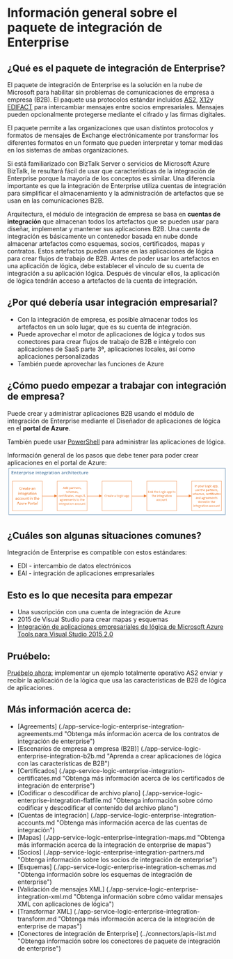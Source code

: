 <properties 
    pageTitle="Información general sobre la integración de empresa | Servicio de aplicaciones de Microsoft Azure | Microsoft Azure" 
    description="Usar las características de integración de Enterprise para habilitar escenarios empresariales proceso y la integración con aplicaciones de lógica" 
    services="logic-apps" 
    documentationCenter=".net,nodejs,java"
    authors="msftman" 
    manager="erikre" 
    editor="cgronlun"/>

<tags 
    ms.service="logic-apps" 
    ms.workload="integration" 
    ms.tgt_pltfrm="na" 
    ms.devlang="na" 
    ms.topic="article" 
    ms.date="09/08/2016" 
    ms.author="deonhe"/>

# <a name="overview-of-the-enterprise-integration-pack"></a>Información general sobre el paquete de integración de Enterprise

## <a name="what-is-the-enterprise-integration-pack"></a>¿Qué es el paquete de integración de Enterprise?
El paquete de integración de Enterprise es la solución en la nube de Microsoft para habilitar sin problemas de comunicaciones de empresa a empresa (B2B). El paquete usa protocolos estándar incluidos [AS2](./app-service-logic-enterprise-integration-as2.md), [X12](./app-service-logic-enterprise-integration-x12.md)y [EDIFACT](./app-service-logic-enterprise-integration-edifact.md) para intercambiar mensajes entre socios empresariales. Mensajes pueden opcionalmente protegerse mediante el cifrado y las firmas digitales. 

El paquete permite a las organizaciones que usan distintos protocolos y formatos de mensajes de Exchange electrónicamente por transformar los diferentes formatos en un formato que pueden interpretar y tomar medidas en los sistemas de ambas organizaciones. 

Si está familiarizado con BizTalk Server o servicios de Microsoft Azure BizTalk, le resultará fácil de usar que características de la integración de Enterprise porque la mayoría de los conceptos es similar. Una diferencia importante es que la integración de Enterprise utiliza cuentas de integración para simplificar el almacenamiento y la administración de artefactos que se usan en las comunicaciones B2B. 

Arquitectura, el módulo de integración de empresa se basa en **cuentas de integración** que almacenan todos los artefactos que se pueden usar para diseñar, implementar y mantener sus aplicaciones B2B. Una cuenta de integración es básicamente un contenedor basada en nube donde almacenar artefactos como esquemas, socios, certificados, mapas y contratos. Estos artefactos pueden usarse en las aplicaciones de lógica para crear flujos de trabajo de B2B. Antes de poder usar los artefactos en una aplicación de lógica, debe establecer el vínculo de su cuenta de integración a su aplicación lógica. Después de vincular ellos, la aplicación de lógica tendrán acceso a artefactos de la cuenta de integración.  

## <a name="why-should-you-use-enterprise-integration"></a>¿Por qué debería usar integración empresarial?
- Con la integración de empresa, es posible almacenar todos los artefactos en un solo lugar, que es su cuenta de integración. 
- Puede aprovechar el motor de aplicaciones de lógica y todos sus conectores para crear flujos de trabajo de B2B e intégrelo con aplicaciones de SaaS parte 3ª, aplicaciones locales, así como aplicaciones personalizadas
- También puede aprovechar las funciones de Azure

## <a name="how-to-get-started-with-enterprise-integration"></a>¿Cómo puedo empezar a trabajar con integración de empresa?
Puede crear y administrar aplicaciones B2B usando el módulo de integración de Enterprise mediante el Diseñador de aplicaciones de lógica en el **portal de Azure**.  

También puede usar [PowerShell](https://msdn.microsoft.com/library/azure/mt652195.aspx "lógica aplicaciones temas de PowerShell") para administrar las aplicaciones de lógica. 

Información general de los pasos que debe tener para poder crear aplicaciones en el portal de Azure: ![imagen de introducción](./media/app-service-logic-enterprise-integration-overview/overview-0.png)  

## <a name="what-are-some-common-scenarios"></a>¿Cuáles son algunas situaciones comunes?

Integración de Enterprise es compatible con estos estándares:   

- EDI - intercambio de datos electrónicos  
- EAI - integración de aplicaciones empresariales  

## <a name="heres-what-you-need-to-get-started"></a>Esto es lo que necesita para empezar
- Una suscripción con una cuenta de integración de Azure
- 2015 de Visual Studio para crear mapas y esquemas
- [Integración de aplicaciones empresariales de lógica de Microsoft Azure Tools para Visual Studio 2015 2.0](https://aka.ms/vsmapsandschemas)  

## <a name="try-it"></a>Pruébelo:
[Pruébelo ahora:](https://github.com/Azure/azure-quickstart-templates/tree/master/201-logic-app-as2-send-receive) implementar un ejemplo totalmente operativo AS2 enviar y recibir la aplicación de la lógica que usa las características de B2B de lógica de aplicaciones.

## <a name="learn-more-about"></a>Más información acerca de:
- [Agreements] (./app-service-logic-enterprise-integration-agreements.md "Obtenga más información acerca de los contratos de integración de enterprise")
- [Escenarios de empresa a empresa (B2B)] (./app-service-logic-enterprise-integration-b2b.md "Aprenda a crear aplicaciones de lógica con las características de B2B")  
- [Certificados] (./app-service-logic-enterprise-integration-certificates.md "Obtenga más información acerca de los certificados de integración de enterprise")
- [Codificar o descodificar de archivo plano] (./app-service-logic-enterprise-integration-flatfile.md "Obtenga información sobre cómo codificar y descodificar el contenido del archivo plano")  
- [Cuentas de integración] (./app-service-logic-enterprise-integration-accounts.md "Obtenga más información acerca de las cuentas de integración")
- [Mapas] (./app-service-logic-enterprise-integration-maps.md "Obtenga más información acerca de la integración de enterprise de mapas")
- [Socios] (./app-service-logic-enterprise-integration-partners.md "Obtenga información sobre los socios de integración de enterprise")
- [Esquemas] (./app-service-logic-enterprise-integration-schemas.md "Obtenga información sobre los esquemas de integración de enterprise")
- [Validación de mensajes XML] (./app-service-logic-enterprise-integration-xml.md "Obtenga información sobre cómo validar mensajes XML con aplicaciones de lógica")
- [Transformar XML] (./app-service-logic-enterprise-integration-transform.md "Obtenga más información acerca de la integración de enterprise de mapas")
- [Conectores de integración de Enterprise] (../connectors/apis-list.md "Obtenga información sobre los conectores de paquete de integración de enterprise")



